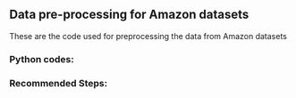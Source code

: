 ## Data pre-processing for Amazon datasets
These are the code used for preprocessing the data from Amazon datasets
### Python codes:

### Recommended Steps: 

